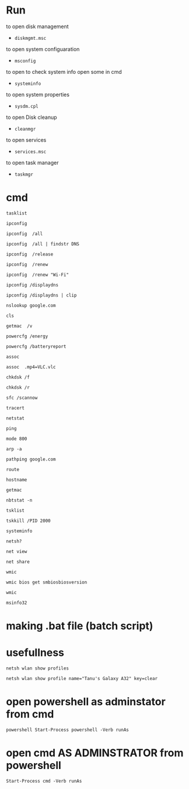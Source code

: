 # Run
to open disk management
- ```
  diskmgmt.msc
  ```

to open system configuaration
 - ```
   msconfig
   ```

to open to check system info open some in cmd
 - ```
   systeminfo
   ```

to open system properties   
 - ```
   sysdm.cpl
   ```

to open Disk cleanup
 - ```
   cleanmgr
   ```

to open services
 - ```
   services.msc
   ```

to open task manager   
 - ```
   taskmgr  
   ```

# cmd
```
tasklist
```

```
ipconfig
```

```
ipconfig  /all
```

```
ipconfig  /all | findstr DNS
```

```
ipconfig  /release
```

```
ipconfig  /renew
```

```
ipconfig  /renew "Wi-Fi"
```

```
ipconfig /displaydns
```

```
ipconfig /displaydns | clip
```

```
nslookup google.com
```

```
cls
```

```
getmac  /v
```

```
powercfg /energy
```

```
powercfg /batteryreport
```

```
assoc
```

```
assoc  .mp4=VLC.vlc
```

```
chkdsk /f
```

```
chkdsk /r
```

```
sfc /scannow
```

```
tracert
```

```
netstat
```

```
ping
```

```
mode 800
```

```
arp -a
```

```
pathping google.com
```

```
route
```

```
hostname
```

```
getmac
```

```
nbtstat -n
```

```
tsklist
```

```
tskkill /PID 2000
```

```
systeminfo
```

```
netsh?
```

```
net view
```

```
net share
```

```
wmic
```

```
wmic bios get smbiosbiosversion
```

```
wmic
```

```
msinfo32
```

# making .bat file (batch script)

# usefullness
```
netsh wlan show profiles
```

```
netsh wlan show profile name="Tanu's Galaxy A32" key=clear
```

# open powershell as adminstator from cmd
```
powershell Start-Process powershell -Verb runAs
```

# open cmd AS ADMINSTRATOR from powershell
```
Start-Process cmd -Verb runAs
```
     
    
    
